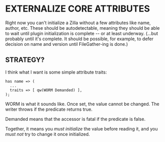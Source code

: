 
# EXTERNALIZE CORE ATTRIBUTES

Right now you can't initialize a Zilla without a few attributes like name,
author, etc.  These should be autodetectable, meaning they should be able to
wait until plugin initialization is complete -- or at least underway.  (...but
probably until it's complete.  It should be possible, for example, to defer
decision on name and version until FileGather-ing is done.)

## STRATEGY?

I think what I want is some simple attribute traits:

    has name => (
      ...
      traits => [ qw(WORM Demanded) ],
    );

WORM is what it sounds like.  Once set, the value cannot be changed.  The
writer throws if the predicate returns true.

Demanded means that the accessor is fatal if the predicate is false.

Together, it means you *must initialize* the value before reading it, and you
*must not* try to change it once initialized.
